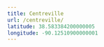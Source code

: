 ```yaml
---
title: Centreville
url: /centreville/
latitude: 38.583384200000005
longitude: -90.12510900000001
---
```

